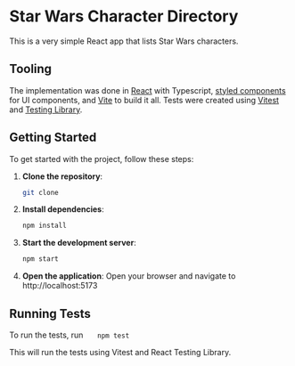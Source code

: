 # Star Wars Character Directory

This is a very simple React app that lists Star Wars characters.

## Tooling

The implementation was done in [React](https://react.dev/) with Typescript, [styled components](https://styled-components.com/) for UI components, and [Vite](https://vite.dev/) to build it all. Tests were created using [Vitest](https://vitest.dev/) and [Testing Library](https://testing-library.com/).

## Getting Started

To get started with the project, follow these steps:

1. **Clone the repository**:

    ```sh
    git clone 
    ```

1. **Install dependencies**:

    ```sh
    npm install
    ```

1. **Start the development server**:

    ```sh
    npm start
    ```

1. **Open the application**: Open your browser and navigate to http://localhost:5173

## Running Tests

To run the tests, run
`    npm test
   `

This will run the tests using Vitest and React Testing Library.

